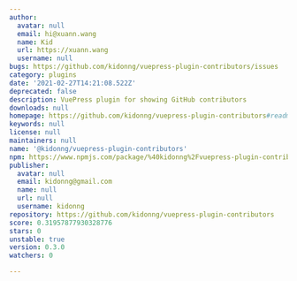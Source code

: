 ```yaml
---
author:
  avatar: null
  email: hi@xuann.wang
  name: Kid
  url: https://xuann.wang
  username: null
bugs: https://github.com/kidonng/vuepress-plugin-contributors/issues
category: plugins
date: '2021-02-27T14:21:08.522Z'
deprecated: false
description: VuePress plugin for showing GitHub contributors
downloads: null
homepage: https://github.com/kidonng/vuepress-plugin-contributors#readme
keywords: null
license: null
maintainers: null
name: '@kidonng/vuepress-plugin-contributors'
npm: https://www.npmjs.com/package/%40kidonng%2Fvuepress-plugin-contributors
publisher:
  avatar: null
  email: kidonng@gmail.com
  name: null
  url: null
  username: kidonng
repository: https://github.com/kidonng/vuepress-plugin-contributors
score: 0.31957877930328776
stars: 0
unstable: true
version: 0.3.0
watchers: 0

---
```


